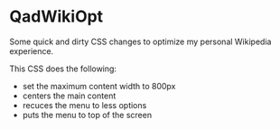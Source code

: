 # QadWikiOpt
Some quick and dirty CSS changes to optimize my personal Wikipedia experience.

This CSS does the following:
* set the maximum content width to 800px
* centers the main content
* recuces the menu to less options
* puts the menu to top of the screen
